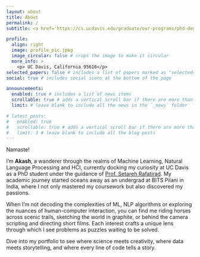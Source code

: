 ```yaml
---
layout: about
title: About
permalink: /
subtitle: <a href='https://cs.ucdavis.edu/graduate/our-programs/phd-degree'>PhD CS @ UC Davis</a>

profile:
  align: right
  image: profile_pic.jpeg
  image_circular: false # crops the image to make it circular
  more_info: >
    <p> UC Davis, California 95616</p>
selected_papers: false # includes a list of papers marked as "selected={true}"
social: true # includes social icons at the bottom of the page

announcements:
  enabled: true # includes a list of news items
  scrollable: true # adds a vertical scroll bar if there are more than 3 news items
  limit: # leave blank to include all the news in the `_news` folder

# latest_posts:
#   enabled: true
#   scrollable: true # adds a vertical scroll bar if there are more than 3 new posts items
#   limit: 3 # leave blank to include all the blog posts
---
```


Namaste! 

I’m **Akash**, a wanderer through the realms of Machine Learning, Natural Language Processing and HCI, currently docking my curiosity at UC Davis as a PhD student under the guidance of [Prof. Setareh Rafatirad](https://web.cs.ucdavis.edu/~srafatir/). My academic journey started oceans away as an undergrad at BITS Pilani in India, where I not only mastered my coursework but also discovered my passions.

When I’m not decoding the complexities of ML, NLP algorithms or exploring the nuances of human-computer interaction, you can find me riding horses across scenic trails, sketching the world in graphite, or behind the camera scripting and directing short films. Each interest crafts a unique lens through which I see problems as puzzles waiting to be solved.

Dive into my portfolio to see where science meets creativity, where data meets storytelling, and where every line of code tells a story.
